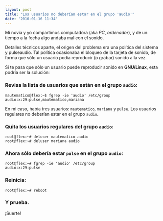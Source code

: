 ```yaml
---
layout: post
title: "Los usuarios no deberían estar en el grupo 'audio'"
date: '2016-01-16 11:34'
---
```


Mi novia y yo compartimos computadora (aka _PC_, _ordenador_), y de un tiempo a la fecha algo andaba mal con el sonido.

Detalles técnicos aparte, el origen del problema era una política del sistema y pulseaudio. Tal política ocasionaba el bloqueo de la tarjeta de sonido, de forma que sólo un usuario podía reproducir (o grabar) sonido a la vez.

Si te pasa que sólo un usuario puede reproducir sonido en **GNU/Linux**, esta podría ser la solución:

### Revisa la lista de usuarios que están en el grupo `audio`:

```
mautematico@flex:~$ fgrep -ie 'audio' /etc/group
audio:x:29:pulse,mautematico,mariana
```

En mi caso, había tres usuarios: `mautematico`, `mariana` y `pulse`. Los usuarios regulares no deberían estar en el grupo `audio`.

### Quita los usuarios regulares del grupo `audio`:

```
root@flex:~# deluser mautematico audio
root@flex:~# deluser mariana audio
```

### Ahora sólo debería estar `pulse` en el grupo `audio`:

```
root@flex:~# fgrep -ie 'audio' /etc/group
audio:x:29:pulse
```

### Reinicia:

```
root@flex:~# reboot
```

### Y prueba.
¡Suerte!
